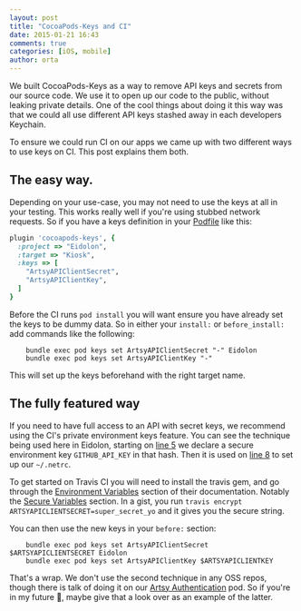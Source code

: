 ```yaml
---
layout: post
title: "CocoaPods-Keys and CI"
date: 2015-01-21 16:43
comments: true
categories: [iOS, mobile]
author: orta
---
```


We built CocoaPods-Keys as a way to remove API keys and secrets from our source code. We use it to open up our code to the public, without leaking private details. One of the cool things about doing it this way was that we could all use different API keys stashed away in each developers Keychain.

To ensure we could run CI on our apps we came up with two different ways to use keys on CI. This post explains them both.

<!-- more -->

## The easy way.

Depending on your use-case, you may not need to use the keys at all in your testing. This works really well if you're using stubbed network requests. So if you have a keys definition in your [Podfile](https://github.com/artsy/eidolon/blob/9a918108e717a68a45709345f38d55e0eeb1f8b3/Podfile#L4-L21) like this:

```ruby
plugin 'cocoapods-keys', {
  :project => "Eidolon",
  :target => "Kiosk",
  :keys => [
    "ArtsyAPIClientSecret",
    "ArtsyAPIClientKey",
  ]
}
```

Before the CI runs `pod install` you will want ensure you have already set the keys to be dummy data. So in either your `install:` or `before_install:` add commands like the following:

```
	bundle exec pod keys set ArtsyAPIClientSecret "-" Eidolon
	bundle exec pod keys set ArtsyAPIClientKey "-"

```

This will set up the keys beforehand with the right target name.


## The fully featured way

If you need to have full access to an API with secret keys, we recommend using the CI's private environment keys feature. You can see the technique being used here in Eidolon, starting on [line 5](https://github.com/artsy/eidolon/blob/master/.travis.yml#L5) we declare a secure environment key `GITHUB_API_KEY` in that hash. Then it is used on [line 8](https://github.com/artsy/eidolon/blob/aa8e8447f797c483ff72148d124d2930b58a42e7/.travis.yml#L8) to set up our `~/.netrc`.

To get started on Travis CI you will need to install the travis gem, and go through the [Environment Variables](http://docs.travis-ci.com/user/environment-variables/) section of their documentation. Notably the [Secure Variables](http://docs.travis-ci.com/user/environment-variables/#Secure-Variables) section. In a gist, you run `travis encrypt ARTSYAPICLIENTSECRET=super_secret_yo` and it gives you the secure string.

You can then use the new keys in your `before:` section:

```
	bundle exec pod keys set ArtsyAPIClientSecret $ARTSYAPICLIENTSECRET Eidolon
	bundle exec pod keys set ArtsyAPIClientKey $ARTSYAPICLIENTKEY

```

That's a wrap. We don't use the second technique in any OSS repos, though there is talk of doing it on our [Artsy Authentication](https://github.com/artsy/Artsy_Authentication/) pod. So if you're in my future 👋, maybe give that a look over as an example of the latter.

